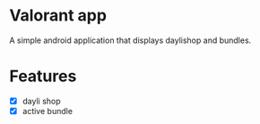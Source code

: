 # Valorant app

A simple android application that displays daylishop and bundles.

# Features

- [x] dayli shop
- [x] active bundle